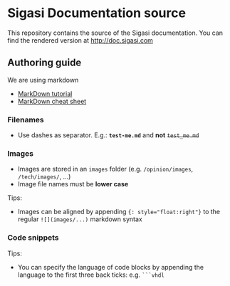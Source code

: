 Sigasi Documentation source
===========================

This repository contains the source of the Sigasi documentation.
You can find the rendered version at <http://doc.sigasi.com>

## Authoring guide

We are using markdown

* [MarkDown tutorial](http://markdowntutorial.com/)
* [MarkDown cheat sheet](https://github.com/adam-p/markdown-here/wiki/Markdown-Cheatsheet)

### Filenames

* Use dashes as separator. E.g.: **`test-me.md`** and **not** ~~`test_me.md`~~

### Images

* Images are stored in an `images` folder (e.g. `/opinion/images`, `/tech/images/`, ...)
* Image file names must be **lower case**

Tips:

* Images can be aligned by appending `{: style="float:right"}` to the regular `![](images/...)` markdown syntax

### Code snippets

Tips:

* You can specify the language of code blocks by appending the language to the first three back ticks: e.g.
  ````` ```vhdl `````

